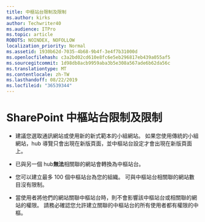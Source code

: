 ```yaml
---
title: 中樞站台限制及限制
ms.author: kirks
author: Techwriter40
ms.audience: ITPro
ms.topic: article
ROBOTS: NOINDEX, NOFOLLOW
localization_priority: Normal
ms.assetid: 1930b62d-7035-4b68-9b4f-3e4f7b31000d
ms.openlocfilehash: c3a2bd02cd610e8fc6e5eb296817eb439a055af5
ms.sourcegitcommit: 1d98db8acb9959aba3b5e308a567ade6b62da56c
ms.translationtype: MT
ms.contentlocale: zh-TW
ms.lasthandoff: 08/22/2019
ms.locfileid: "36539344"
---
```

# <a name="sharepoint-hub-site-limits-and-restrictions"></a>SharePoint 中樞站台限制及限制

- 建議您選取通訊網站或使用新的新式範本的小組網站。 如果您使用傳統的小組網站，hub 導覽只會出現在新版頁面，並中樞站台設定才會出現在新版頁面上。

- 已與另一個 hub**無法**相關聯的網站會轉換為中樞站台。 

- 您可以建立最多 100 個中樞站台為您的組織。 可與中樞站台相關聯的網站數目沒有限制。

- 當使用者將他們的網站關聯中樞站台時，則不會影響該中樞站台或相關聯的網站的權限。 請務必確認您允許建立關聯的中樞站台的所有使用者都有權限的中樞。



